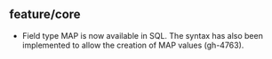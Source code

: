 ## feature/core

 * Field type MAP is now available in SQL. The syntax has also been implemented
   to allow the creation of MAP values (gh-4763).
